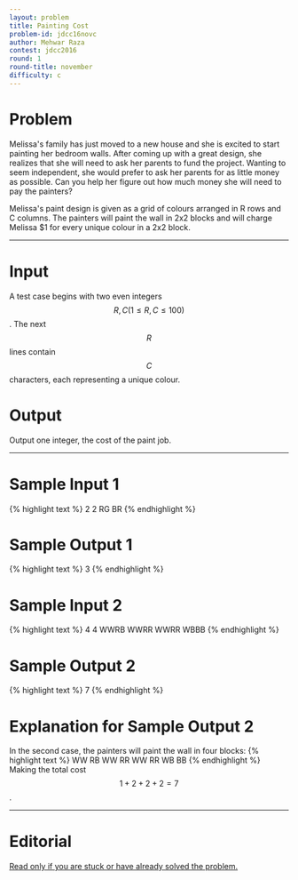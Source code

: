 ```yaml
---
layout: problem
title: Painting Cost
problem-id: jdcc16novc
author: Mehwar Raza
contest: jdcc2016
round: 1
round-title: november
difficulty: c
---
```


# Problem
Melissa's family has just moved to a new house and she is excited to start painting her bedroom walls. After coming up with a great design, she realizes that she will need to ask her parents to fund the project. Wanting to seem independent, she would prefer to ask her parents for as little money as possible. Can you help her figure out how much money she will need to pay the painters?

Melissa's paint design is given as a grid of colours arranged in R rows and C columns. The painters will paint the wall in 2x2 blocks and will charge Melissa $1 for every unique colour in a 2x2 block.

---

# Input
A test case begins with two even integers $$R, C (1 \leq R, C \leq 100)$$. The next $$R$$ lines contain $$C$$ characters, each representing a unique colour.

# Output
Output one integer, the cost of the paint job.

---

# Sample Input 1
{% highlight text %}
2 2
RG
BR
{% endhighlight %}

# Sample Output 1
{% highlight text %}
3
{% endhighlight %}

# Sample Input 2
{% highlight text %}
4 4
WWRB
WWRR
WWRR
WBBB
{% endhighlight %}

# Sample Output 2
{% highlight text %}
7
{% endhighlight %}

# Explanation for Sample Output 2
In the second case, the painters will paint the wall in four blocks:
{% highlight text %}
WW  RB  WW  RR
WW  RR  WB  BB
{% endhighlight %}
Making the total cost $$1+2+2+2=7$$.

---

# Editorial
[Read only if you are stuck or have already solved the problem.](/cpt-editorials/jdcc/2016/november/c)